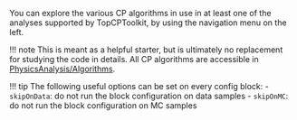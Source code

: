 You can explore the various CP algorithms in use in at least one of the analyses supported by TopCPToolkit, by using the navigation menu on the left.

!!! note
    This is meant as a helpful starter, but is ultimately no replacement for studying the code in details. All CP algorithms are accessible in [PhysicsAnalysis/Algorithms](https://acode-browser1.usatlas.bnl.gov/lxr/source/athena/PhysicsAnalysis/Algorithms/).

!!! tip
    The following useful options can be set on every config block:
    - `skipOnData`: do not run the block configuration on data samples
    - `skipOnMC`: do not run the block configuration on MC samples
